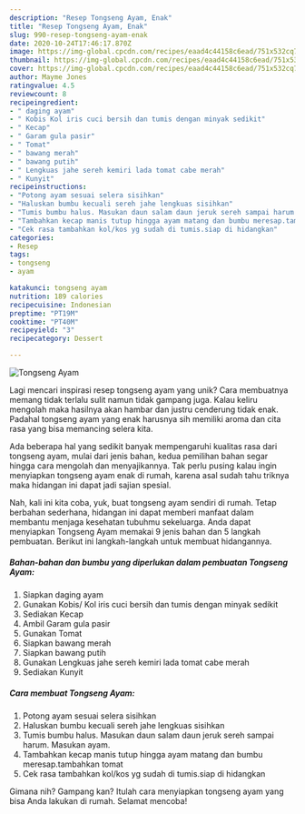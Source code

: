 ```yaml
---
description: "Resep Tongseng Ayam, Enak"
title: "Resep Tongseng Ayam, Enak"
slug: 990-resep-tongseng-ayam-enak
date: 2020-10-24T17:46:17.870Z
image: https://img-global.cpcdn.com/recipes/eaad4c44158c6ead/751x532cq70/tongseng-ayam-foto-resep-utama.jpg
thumbnail: https://img-global.cpcdn.com/recipes/eaad4c44158c6ead/751x532cq70/tongseng-ayam-foto-resep-utama.jpg
cover: https://img-global.cpcdn.com/recipes/eaad4c44158c6ead/751x532cq70/tongseng-ayam-foto-resep-utama.jpg
author: Mayme Jones
ratingvalue: 4.5
reviewcount: 8
recipeingredient:
- " daging ayam"
- " Kobis Kol iris cuci bersih dan tumis dengan minyak sedikit"
- " Kecap"
- " Garam gula pasir"
- " Tomat"
- " bawang merah"
- " bawang putih"
- " Lengkuas jahe sereh kemiri lada tomat cabe merah"
- " Kunyit"
recipeinstructions:
- "Potong ayam sesuai selera sisihkan"
- "Haluskan bumbu kecuali sereh jahe lengkuas sisihkan"
- "Tumis bumbu halus. Masukan daun salam daun jeruk sereh sampai harum. Masukan ayam."
- "Tambahkan kecap manis tutup hingga ayam matang dan bumbu meresap.tambahkan tomat"
- "Cek rasa tambahkan kol/kos yg sudah di tumis.siap di hidangkan"
categories:
- Resep
tags:
- tongseng
- ayam

katakunci: tongseng ayam 
nutrition: 189 calories
recipecuisine: Indonesian
preptime: "PT19M"
cooktime: "PT40M"
recipeyield: "3"
recipecategory: Dessert

---
```



![Tongseng Ayam](https://img-global.cpcdn.com/recipes/eaad4c44158c6ead/751x532cq70/tongseng-ayam-foto-resep-utama.jpg)

Lagi mencari inspirasi resep tongseng ayam yang unik? Cara membuatnya memang tidak terlalu sulit namun tidak gampang juga. Kalau keliru mengolah maka hasilnya akan hambar dan justru cenderung tidak enak. Padahal tongseng ayam yang enak harusnya sih memiliki aroma dan cita rasa yang bisa memancing selera kita.



Ada beberapa hal yang sedikit banyak mempengaruhi kualitas rasa dari tongseng ayam, mulai dari jenis bahan, kedua pemilihan bahan segar hingga cara mengolah dan menyajikannya. Tak perlu pusing kalau ingin menyiapkan tongseng ayam enak di rumah, karena asal sudah tahu triknya maka hidangan ini dapat jadi sajian spesial.


Nah, kali ini kita coba, yuk, buat tongseng ayam sendiri di rumah. Tetap berbahan sederhana, hidangan ini dapat memberi manfaat dalam membantu menjaga kesehatan tubuhmu sekeluarga. Anda dapat menyiapkan Tongseng Ayam memakai 9 jenis bahan dan 5 langkah pembuatan. Berikut ini langkah-langkah untuk membuat hidangannya.

<!--inarticleads1-->

##### Bahan-bahan dan bumbu yang diperlukan dalam pembuatan Tongseng Ayam:

1. Siapkan  daging ayam
1. Gunakan  Kobis/ Kol iris cuci bersih dan tumis dengan minyak sedikit
1. Sediakan  Kecap
1. Ambil  Garam gula pasir
1. Gunakan  Tomat
1. Siapkan  bawang merah
1. Siapkan  bawang putih
1. Gunakan  Lengkuas jahe sereh kemiri lada tomat cabe merah
1. Sediakan  Kunyit




<!--inarticleads2-->

##### Cara membuat Tongseng Ayam:

1. Potong ayam sesuai selera sisihkan
1. Haluskan bumbu kecuali sereh jahe lengkuas sisihkan
1. Tumis bumbu halus. Masukan daun salam daun jeruk sereh sampai harum. Masukan ayam.
1. Tambahkan kecap manis tutup hingga ayam matang dan bumbu meresap.tambahkan tomat
1. Cek rasa tambahkan kol/kos yg sudah di tumis.siap di hidangkan




Gimana nih? Gampang kan? Itulah cara menyiapkan tongseng ayam yang bisa Anda lakukan di rumah. Selamat mencoba!
